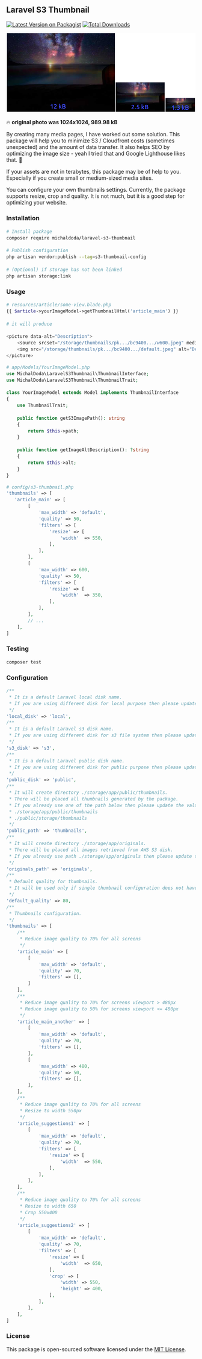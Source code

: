 ## Laravel S3 Thumbnail

[![Latest Version on Packagist](https://img.shields.io/packagist/v/michaldoda/laravel-s3-thumbnail.svg)](https://packagist.org/packages/michaldoda/laravel-s3-thumbnail)
[![Total Downloads](https://img.shields.io/packagist/dt/michaldoda/laravel-s3-thumbnail.svg)](https://packagist.org/packages/michaldoda/laravel-s3-thumbnail)

![This is an image](docs/example.png)

🔥 **original photo was 1024x1024, 989.98 kB**


By creating many media pages, I have worked out some solution. This package will help you to minimize S3 / Cloudfront costs (sometimes unexpected) and the amount of data transfer. It also helps SEO by optimizing the image size - yeah I tried that and Google Lighthouse likes that. 🎉

If your assets are not in terabytes, this package may be of help to you. Especially if you create small or medium-sized media sites.

You can configure your own thumbnails settings. Currently, the package supports resize, crop and quality. It is not much, but it is a good step for optimizing your website.

### Installation

```bash
# Install package
composer require michaldoda/laravel-s3-thumbnail

# Publish configuration
php artisan vendor:publish --tag=s3-thumbnail-config

# (Optional) if storage has not been linked
php artisan storage:link
```

### Usage

```php
# resources/article/some-view.blade.php
{{ $article->yourImageModel->getThumbnailHtml('article_main') }}

# it will produce

<picture data-alt="Description">
    <source srcset="/storage/thumbnails/pk.../bc9400.../w600.jpeg" media="(max-width: 600px)">
    <img src="/storage/thumbnails/pk.../bc9400.../default.jpeg" alt="Description">
</picture>
```

```php
# app/Models/YourImageModel.php
use MichalDoda\LaravelS3Thumbnail\ThumbnailInterface;
use MichalDoda\LaravelS3Thumbnail\ThumbnailTrait;

class YourImageModel extends Model implements ThumbnailInterface
{
    use ThumbnailTrait;
    
    public function getS3ImagePath(): string
    {
        return $this->path;
    }

    public function getImageAltDescription(): ?string
    {
        return $this->alt;
    }
}
```

```php
# config/s3-thumbnail.php
'thumbnails' => [
   'article_main' => [
        [
            'max_width' => 'default',
            'quality' => 50,
            'filters' => [
                'resize' => [
                    'width'  => 550,
                ],
            ],
        ],
        [
            'max_width' => 600,
            'quality' => 50,
            'filters' => [
                'resize' => [
                    'width'  => 350,
                ],
            ],
        ],
        // ...
    ],
]
```

### Testing

```bash
composer test
```

### Configuration
```php
/**
 * It is a default Laravel local disk name.
 * If you are using different disk for local purpose then please update the value.
 */
'local_disk' => 'local',
/**
 * It is a default Laravel s3 disk name.
 * If you are using different disk for s3 file system then please update the value.
 */
's3_disk' => 's3',
/**
 * It is a default Laravel public disk name.
 * If you are using different disk for public purpose then please update the value.
 */
'public_disk' => 'public',
/**
 * It will create directory ./storage/app/public/thumbnails.
 * There will be placed all thumbnails generated by the package.
 * If you already use one of the path below then please update the value.
 * ./storage/app/public/thumbnails
 * ./public/storage/thumbnails
 */
'public_path' => 'thumbnails',
/**
 * It will create directory ./storage/app/originals.
 * There will be placed all images retrieved from AWS S3 disk.
 * If you already use path ./storage/app/originals then please update the value.
 */
'originals_path' => 'originals',
/**
 * Default quality for thumbnails.
 * It will be used only if single thumbnail configuration does not have own value.
 */
'default_quality' => 80,
/**
 * Thumbnails configuration.
 */
'thumbnails' => [
    /**
     * Reduce image quality to 70% for all screens
     */
    'article_main' => [
        [
            'max_width' => 'default',
            'quality' => 70,
            'filters' => [],
        ]
    ],
    /**
     * Reduce image quality to 70% for screens viewport > 480px
     * Reduce image quality to 50% for screens viewport <= 480px
     */
    'article_main_another' => [
        [
            'max_width' => 'default',
            'quality' => 70,
            'filters' => [],
        ],
        [
            'max_width' => 480,
            'quality' => 50,
            'filters' => [],
        ],
    ],
    /**
     * Reduce image quality to 70% for all screens
     * Resize to width 550px
     */
    'article_suggestions1' => [
        [
            'max_width' => 'default',
            'quality' => 70,
            'filters' => [
                'resize' => [
                    'width'  => 550,
                ],
            ],
        ],
    ],
    /**
     * Reduce image quality to 70% for all screens
     * Resize to width 650
     * Crop 550x400
     */
    'article_suggestions2' => [
        [
            'max_width' => 'default',
            'quality' => 70,
            'filters' => [
                'resize' => [
                    'width'  => 650,
                ],
                'crop' => [
                    'width' => 550,
                    'height' => 400,
                ],
            ],
        ],
    ],
]
```

### License

This package is open-sourced software licensed under the [MIT License](LICENSE.md).